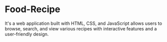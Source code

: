 # Food-Recipe

It's a web application built with HTML, CSS, and JavaScript allows users to browse, search, and view various recipes with interactive features and a user-friendly design.
